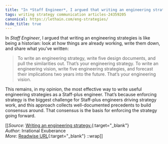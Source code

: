 ```yaml
---
title: "In *Staff Engineer*, I argued that writing an engineering strategies ..."
tags: writing strategy communication articles-24359205
canonical: https://lethain.com/eng-strategies/
hide_title: true
---
```


In *Staff Engineer*, I argued that writing an engineering strategies is like being a historian: look at how things are already working, write them down, and share what you’ve written:

> To write an engineering strategy, write five design documents, and pull the similarities out. That’s your engineering strategy. To write an engineering vision, write five engineering strategies, and forecast their implications two years into the future. That’s your engineering vision.

This remains, in my opinion, the most effective way to write useful engineering strategies as a Staff-plus engineer. That’s because enforcing strategy is the biggest challenge for Staff-plus engineers driving strategy work, and this approach collects well-documented precedents to build consensus around. That consensus is the basis for enforcing the strategy going forward.


[[_Source_: [Writing an engineering strategy.](https://lethain.com/eng-strategies/){:target="_blank"}<br>
_Author_: Irrational Exuberance<br>
_More_: [Readwise URL](https://readwise.io/open/475668904){:target="_blank"}
::wrap]]